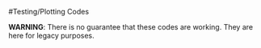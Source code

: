 #Testing/Plotting Codes

**WARNING**: There is no guarantee that these codes are working. They are here for legacy purposes.